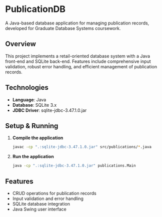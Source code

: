 # PublicationDB

A Java-based database application for managing publication records, developed for Graduate Database Systems coursework.

## Overview

This project implements a retail-oriented database system with a Java front-end and SQLite back-end. Features include comprehensive input validation, robust error handling, and efficient management of publication records.

## Technologies

- **Language**: Java
- **Database**: SQLite 3.x
- **JDBC Driver**: sqlite-jdbc-3.47.1.0.jar

## Setup & Running

1. **Compile the application**
   ```bash
   javac -cp ".:sqlite-jdbc-3.47.1.0.jar" src/publications/*.java
   ```

2. **Run the application**
   ```bash
   java -cp ".:sqlite-jdbc-3.47.1.0.jar" publications.Main
   ```

## Features

- CRUD operations for publication records
- Input validation and error handling
- SQLite database integration
- Java Swing user interface